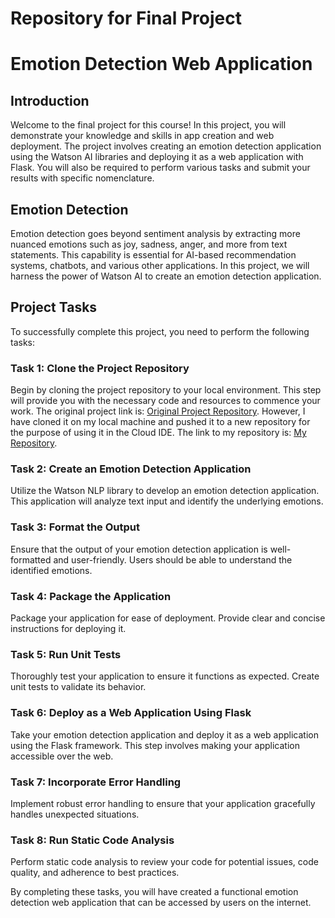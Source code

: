 # Repository for Final Project

# Emotion Detection Web Application

## Introduction
Welcome to the final project for this course! In this project, you will demonstrate your knowledge and skills in app creation and web deployment. The project involves creating an emotion detection application using the Watson AI libraries and deploying it as a web application with Flask. You will also be required to perform various tasks and submit your results with specific nomenclature.

## Emotion Detection
Emotion detection goes beyond sentiment analysis by extracting more nuanced emotions such as joy, sadness, anger, and more from text statements. This capability is essential for AI-based recommendation systems, chatbots, and various other applications. In this project, we will harness the power of Watson AI to create an emotion detection application.

## Project Tasks
To successfully complete this project, you need to perform the following tasks:

### Task 1: Clone the Project Repository
Begin by cloning the project repository to your local environment. This step will provide you with the necessary code and resources to commence your work. The original project link is: [Original Project Repository](https://github.com/ibm-developer-skills-network/oaqjp-final-project-emb-ai.git). However, I have cloned it on my local machine and pushed it to a new repository for the purpose of using it in the Cloud IDE. The link to my repository is: [My Repository](https://github.com/nguyenphucnamgiang/Developing-AI-Applications-with-Python-and-Flask).

### Task 2: Create an Emotion Detection Application
Utilize the Watson NLP library to develop an emotion detection application. This application will analyze text input and identify the underlying emotions.

### Task 3: Format the Output
Ensure that the output of your emotion detection application is well-formatted and user-friendly. Users should be able to understand the identified emotions.

### Task 4: Package the Application
Package your application for ease of deployment. Provide clear and concise instructions for deploying it.

### Task 5: Run Unit Tests
Thoroughly test your application to ensure it functions as expected. Create unit tests to validate its behavior.

### Task 6: Deploy as a Web Application Using Flask
Take your emotion detection application and deploy it as a web application using the Flask framework. This step involves making your application accessible over the web.

### Task 7: Incorporate Error Handling
Implement robust error handling to ensure that your application gracefully handles unexpected situations.

### Task 8: Run Static Code Analysis
Perform static code analysis to review your code for potential issues, code quality, and adherence to best practices.

By completing these tasks, you will have created a functional emotion detection web application that can be accessed by users on the internet.
